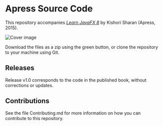 # Apress Source Code

This repository accompanies [*Learn JavaFX 8*](http://www.apress.com/9781484211434) by Kishori  Sharan (Apress, 2015).

![Cover image](9781484211434.jpg)

Download the files as a zip using the green button, or clone the repository to your machine using Git.

## Releases

Release v1.0 corresponds to the code in the published book, without corrections or updates.

## Contributions

See the file Contributing.md for more information on how you can contribute to this repository.
